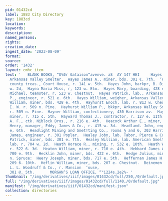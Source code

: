 ```yaml
---
pid: 01432cd
label: 1883 City Directory
key: 1883cd
location: 
keywords: 
description: 
named_persons: 
rights: 
creation_date: 
ingest_date: '2023-08-09'
format: 
source: 
order: '1432'
layout: cmhc_item
text: '   BLANK BOOKS, “O%0r Gataison“avenve. aS  AY 147 HEI     Hayes James, lab.
  Arkansas Valley Smelter,  Hayes James A., miner, bds. 301 €. 7th.  ‘Hayes John,
  county treas., Court House, r. 141 w. 5th.  Hayes John, barkpr, B. Dixon, r. 116
  w. 2d,  Hayea Maria Miss, r, 123 w. Elm.  Hayes Mary, boarding, 428 e. 4th.  Hayes
  Michael, teamster, r. 523 w. Chestnut.  Hayes Patrick, lab., Arkansas Valley Smelter.  Hayes
  P., engineer, r. 521 e. 6th.  Hayes William, weigher, Arkansas Valley Smelter.  Hayes
  William, miner, bds. 428 e. 4th.  Hayhurst Enoch, lab. r. 813 w. Chestnut.  Hayhurst,
  I. W. r. 509 n. Pine.  Hayhurst William P., bkkpr, Arkansas Walley Smelting Co.,
  r. 509 n. Pine.  Hayner William, confectionery, 430 Harrison av.  Hayward ‘Thomas,
  miner, r. 715 ¢. 5th.  Hayward Thomas J., contractor, r. 127 e. 11th.  Hazeltine
  A. F., ctk. Niblock Bros., r. 216 e. 4th.  Heacock Arthur E., miner, r. 529 e. 4th.  Head
  Henry, manager, Eddy, James & Co., r. 415 w. 3d.  Headland. John, engineer, r. 605
  e, 6th.  Headlight Mining and Smet!ting Co., rooms § and 6, 303 Harri- son ay. :  Healey
  James, engineer, r. 301 Poplar.  Healey Jobn, lab. Tabor, Pierce & Co.,  Bealey
  Patrick, miner, bds. 301 e. 7th.  Healey William, lab. American Smelter.  Heap Thomas,
  lab. r, 704 w. 2d.  Heath Horace R., mining, r. 532 e. 10th.  Heath William, miner,
  r. 522 6. 3d.  Heaton William, miner, r. 710 e. 4th.  Hebbard James A., miner, r.
  700 e. 9th.  Hecklin John, miner, bds. 422 e. 6th.  Hedge Julius, miner, r. 406
  n. Spruce:  Heery Joseph, miner, bds. 717 e. 5th.  Heffernan James H., miner, 1.
  209 6. 10th.  Heflin William, miner, bds. 207 e. Chestnut.  Beinemen Anthony, clk.
  L. L. Woodruff & Co., r. Mansion  ‘ouse,                                                             .
  301 @. 5th.       MORGAN’S LOAN OFFICE, “"i224s.2e2%- '
thumbnail: "/img/derivatives/iiif/images/01432cd/full/250,/0/default.jpg"
full: "/img/derivatives/iiif/images/01432cd/full/1140,/0/default.jpg"
manifest: "/img/derivatives/iiif/01432cd/manifest.json"
collection: directories
---
```


